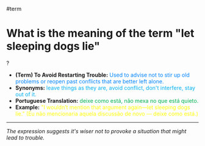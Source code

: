 #term

# What is the meaning of the term "let sleeping dogs lie"
?
* **(Term) To Avoid Restarting Trouble:** <span style="color:rgb(0, 132, 255)">Used to advise not to stir up old problems or reopen past conflicts that are better left alone.</span>
* **Synonyms:** <span style="color:rgb(0, 176, 240)">leave things as they are, avoid conflict, don't interfere, stay out of it.</span>
* **Portuguese Translation:** <span style="color:rgb(0, 176, 80)">deixe como está, não mexa no que está quieto.</span>
* **Example:** <span style="color:rgb(255, 255, 0)">"I wouldn’t mention that argument again—let sleeping dogs lie." (Eu não mencionaria aquela discussão de novo — deixe como está.)</span>
---
*The expression suggests it's wiser not to provoke a situation that might lead to trouble.*
<!--SR:!2025-06-06,4,270-->

